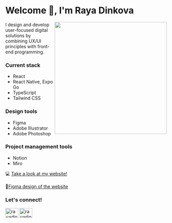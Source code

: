 <h1 align="left">Welcome 👋, I'm Raya Dinkova</h1>

<img align="right" width="350" src="https://i.pinimg.com/736x/22/01/ea/2201eacd08706ccad1175b5022e3569e.jpg" alt="" />

I design and develop user-focused digital solutions by combining UX/UI principles with front-end programming.

<h3 align="left">Current stack</h3>
<ul>
  <li>React</li>
  <li>React Native, Expo Go</li>
  <li>TypeScript</li>
  <li>Tailwind CSS</li>
</ul>

<h3 align="left">Design tools</h3>
<ul>
  <li>Figma</li>
  <li>Adobe Illustrator</li>
  <li>Adobe Photoshop</li>
</ul>

<h3 align="left">Project management tools</h3>
<ul>
  <li>Notion</li>
  <li>Miro</li>
</ul>

💻 <a href="http://rayad.dk/">Take a look at my website!</a> <br></br>
🔗[Figma design of the website](https://www.figma.com/design/jT6OyHTVRUP09kCnk1c53E/Portfolio-website?node-id=0-1&t=3TY1Zxa3yZu2erol-1)


<h3 align="left">Let's connect!</h3>
<p align="left">
<a href="https://linkedin.com/in/rayadinkova" target="blank"><img align="center" src="https://raw.githubusercontent.com/rahuldkjain/github-profile-readme-generator/master/src/images/icons/Social/linked-in-alt.svg" alt="rayadinkova" height="30" width="40" /></a>
<a href="https://instagram.com/rayadinkova_" target="blank"><img align="center" src="https://raw.githubusercontent.com/rahuldkjain/github-profile-readme-generator/master/src/images/icons/Social/instagram.svg" alt="rayadinkova_" height="30" width="40" /></a>
</p>
